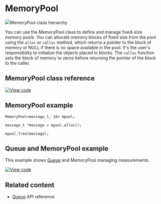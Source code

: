 # MemoryPool

<span class="images">![](https://os.mbed.com/docs/mbed-os/development/mbed-os-api-doxy/classrtos_1_1_memory_pool.png)<span>MemoryPool class hierarchy</span></span>

You can use the MemoryPool class to define and manage fixed-size memory pools. You can allocate memory blocks of fixed size from the pool using the `alloc` or `calloc` method, which returns a pointer to the block of memory or NULL if there is no space available in the pool. It's the user's responsibility to initialize the objects placed in blocks. The `calloc` function sets the block of memory to zeros before returning the pointer of the block to the caller.

## MemoryPool class reference

[![View code](https://www.mbed.com/embed/?type=library)](https://os.mbed.com/docs/mbed-os/development/mbed-os-api-doxy/classrtos_1_1_memory_pool.html)

## MemoryPool example

```
MemoryPool<message_t, 16> mpool;

message_t *message = mpool.alloc();

mpool.free(message);
```

## Queue and MemoryPool example

This example shows [Queue](queue.html) and MemoryPool managing measurements.

[![View code](https://www.mbed.com/embed/?url=https://github.com/ARMmbed/mbed-os-snippet-Queue/tree/v6.11)](https://github.com/ARMmbed/mbed-os-snippet-Queue/blob/v6.11/main.cpp)

## Related content

- [Queue](queue.html) API reference.
